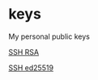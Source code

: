 # keys

My personal public keys

[SSH RSA](../glaieta-ssh-rsa.pub)

[SSH ed25519](../glaieta-ssh-ed25519.pub)
